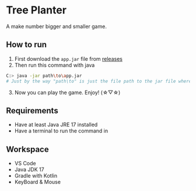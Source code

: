 # Tree Planter

A make number bigger and smaller game.

## How to run

1. First download the `app.jar` file from [releases](https://github.com/101zh/TreePlanter/releases)
2. Then run this command with java

```bash
C:> java -jar path\to\app.jar
# Just by the way "path\to" is just the file path to the jar file wherever it is downloaded to on your device
```

3. Now you can play the game. Enjoy! (☆▽☆)

## Requirements

- Have at least Java JRE 17 installed
- Have a terminal to run the command in

## Workspace

- VS Code
- Java JDK 17
- Gradle with Kotlin
- KeyBoard & Mouse
